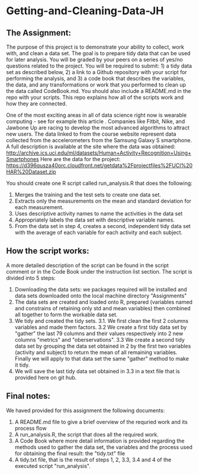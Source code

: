 # Getting-and-Cleaning-Data-JH

## The Assignment:
The purpose of this project is to demonstrate your ability to collect, work with, and clean a data set. The goal is to prepare tidy data that can be used for later analysis. You will be graded by your peers on a series of yes/no questions related to the project. You will be required to submit: 1) a tidy data set as described below, 2) a link to a Github repository with your script for performing the analysis, and 3) a code book that describes the variables, the data, and any transformations or work that you performed to clean up the data called CodeBook.md. You should also include a README.md in the repo with your scripts. This repo explains how all of the scripts work and how they are connected.

One of the most exciting areas in all of data science right now is wearable computing - see for example this article . Companies like Fitbit, Nike, and Jawbone Up are racing to develop the most advanced algorithms to attract new users. The data linked to from the course website represent data collected from the accelerometers from the Samsung Galaxy S smartphone. A full description is available at the site where the data was obtained:
http://archive.ics.uci.edu/ml/datasets/Human+Activity+Recognition+Using+Smartphones 
Here are the data for the project:
https://d396qusza40orc.cloudfront.net/getdata%2Fprojectfiles%2FUCI%20HAR%20Dataset.zip 

You should create one R script called run_analysis.R that does the following:
1. Merges the training and the test sets to create one data set.
2. Extracts only the measurements on the mean and standard deviation for each measurement. 
3. Uses descriptive activity names to name the activities in the data set
4. Appropriately labels the data set with descriptive variable names. 
5. From the data set in step 4, creates a second, independent tidy data set with the average of each variable for each activity and each subject.

## How the script works:
A more detailed description of the script can be found in the script comment or in the Code Book under the instruction list section.
The script is divided into 5 steps:
1. Downloading the data sets: we packages required will be installed and data sets downloaded onto the local machine directory "Assignments"
2. The data sets are created and loaded onto R, prepared (variables named and constrains of retaining only std and mean variables) then combined all together to form the workable data set.
3. We tidy and created the tidy sets. 
3.1. We first clean the first 2 columns variables and made them factors.
3.2 We create a first tidy data set by "gather" the last 79 columns and their values respectively into 2 new columns "metrics" and "oberservations".
3.3 We create a second tidy data set by grouping the data set obtained in 2 by the first two variables (activity and subject) to return the mean of all remaining variables. Finally we will apply to that data set the same "gather" method to make it tidy.
4. We will save the last tidy data set obtained in 3.3 in a text file that is provided here on git hub.

## Final notes:
We haved provided for this assignment the following documents:
1. A README.md file to give a brief overview of the requried work and its process flow
2. A run_analysis.R, the script that does all the required work.
3. A Code Book where more detail information is provided regarding the methods used to gather the data set, the variables and the process used for obtaining the final result: the "tidy.txt" file
4. A tidy.txt file, that is the result of steps 1, 2, 3.3, 3.4 and 4 of the executed script "run_analysis".

  
